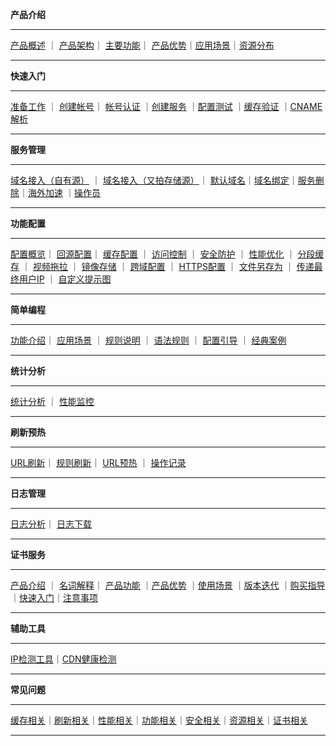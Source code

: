 ﻿**产品介绍**

----------

[产品概述](https://docs.upyun.com/cdn/product/#_1) ｜            [产品架构](https://docs.upyun.com/cdn/product/#_2)｜ [主要功能](https://docs.upyun.com/cdn/product/#_3)｜ [产品优势](https://docs.upyun.com/cdn/product/#_4)｜[应用场景](https://docs.upyun.com/cdn/product/#_5)｜[资源分布](https://docs.upyun.com/cdn/product/#_6)

----------

**快速入门**

----------

[准备工作](https://docs.upyun.com/cdn/guide/#_1) ｜            [创建帐号](https://docs.upyun.com/cdn/guide/#_2)｜ [帐号认证](https://docs.upyun.com/cdn/guide/#_3) ｜[创建服务](https://docs.upyun.com/cdn/guide/#_4) ｜[配置测试](https://docs.upyun.com/cdn/guide/#_5) ｜[缓存验证](https://docs.upyun.com/cdn/guide/#_6) ｜[CNAME 解析](https://docs.upyun.com/cdn/guide/#cname)

----------

**服务管理**

----------

[域名接入（自有源）](https://docs.upyun.com/cdn/service/#_1) ｜   [域名接入（又拍存储源）](https://docs.upyun.com/cdn/service/#_2)｜ [默认域名](https://docs.upyun.com/cdn/service/#_3)｜[域名绑定](https://docs.upyun.com/cdn/service/#_4)｜[服务删除](https://docs.upyun.com/cdn/service/#_5)｜[海外加速](https://docs.upyun.com/cdn/service/#_6) ｜[操作员](https://docs.upyun.com/cdn/service/#_7) 

----------

**功能配置**

----------
[配置概览](https://docs.upyun.com/cdn/config/#1)｜ [回源配置](https://docs.upyun.com/cdn/config/#2)｜ [缓存配置](https://docs.upyun.com/cdn/config/#3) ｜ [访问控制](https://docs.upyun.com/cdn/config/#4) ｜ [安全防护](https://docs.upyun.com/cdn/config/#5) ｜ [性能优化](https://docs.upyun.com/cdn/config/#6) ｜ [分段缓存](https://docs.upyun.com/cdn/config/#7) ｜ [视频拖拉](https://docs.upyun.com/cdn/config/#8) ｜ [镜像存储](https://docs.upyun.com/cdn/config/#9) ｜ [跨域配置](https://docs.upyun.com/cdn/config/#10) ｜ [HTTPS配置](https://docs.upyun.com/cdn/config/#11-https) ｜ [文件另存为](https://docs.upyun.com/cdn/config/#121) ｜ [传递最终用户IP](https://docs.upyun.com/cdn/config/#122-ip) ｜ [自定义提示图](https://docs.upyun.com/cdn/config/#123) 

----------

**简单编程**

----------

[功能介绍](http://docs.upyun.com/cdn/rewrite/#_1)｜ [应用场景](http://docs.upyun.com/cdn/rewrite/#_2) ｜ [规则说明](http://docs.upyun.com/cdn/rewrite/#_3) ｜ [语法规则](http://docs.upyun.com/cdn/rewrite/#_4) ｜ [配置引导](http://docs.upyun.com/cdn/rewrite/#_5) ｜ [经典案例](http://docs.upyun.com/cdn/rewrite/#_6) 

----------

**统计分析**

----------

[统计分析](https://docs.upyun.com/cdn/analysis/#_1) ｜    [性能监控](https://docs.upyun.com/cdn/analysis/#_2)

----------

**刷新预热**

----------
[URL刷新](https://docs.upyun.com/cdn/refresh/#_1)｜    [规则刷新](https://docs.upyun.com/cdn/refresh/#_2)｜ [URL预热](https://docs.upyun.com/cdn/refresh/#_3) ｜ [操作记录](https://docs.upyun.com/cdn/refresh/#_4) 

----------

**日志管理**

----------

[日志分析](http://docs.upyun.com/cdn/log/#_1)｜    [日志下载](http://docs.upyun.com/cdn/log/#_2)

----------

**证书服务**

----------

[产品介绍](https://docs.upyun.com/cdn/ssl/#_1) ｜            [名词解释](https://docs.upyun.com/cdn/ssl/#_2)｜ [产品功能](https://docs.upyun.com/cdn/ssl/#_3) ｜[产品优势](https://docs.upyun.com/cdn/ssl/#_4) ｜[使用场景](https://docs.upyun.com/cdn/ssl/#_5) ｜[版本迭代](https://docs.upyun.com/cdn/ssl/#_6) ｜[购买指导](https://docs.upyun.com/cdn/ssl/#_7)｜[快速入门](https://docs.upyun.com/cdn/ssl/#_8)｜[注意事项](https://docs.upyun.com/cdn/ssl/#_9)

----------

**辅助工具**

----------

[IP检测工具](https://docs.upyun.com/cdn/tools/#ip)｜[CDN健康检测](https://docs.upyun.com/cdn/tools/#cdn)

----------


**常见问题**

----------

[缓存相关](https://docs.upyun.com/cdn/faq/#_1)｜[刷新相关](https://docs.upyun.com/cdn/faq/#_2)｜[性能相关](https://docs.upyun.com/cdn/faq/#_3)｜[功能相关](https://docs.upyun.com/cdn/faq/#_4)｜[安全相关](https://docs.upyun.com/cdn/faq/#_5)｜[资源相关](https://docs.upyun.com/cdn/faq/#_6)｜[证书相关](https://docs.upyun.com/cdn/faq/#_7)

----------